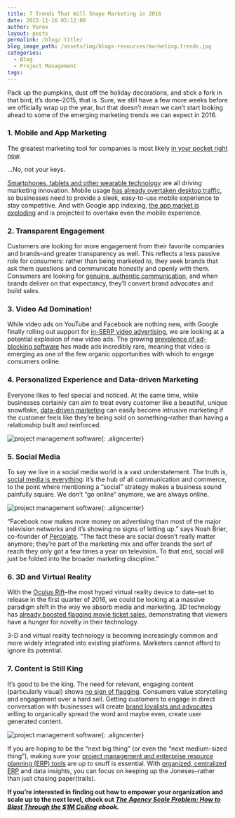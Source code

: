 ```yaml
---
title: 7 Trends That Will Shape Marketing in 2016
date: 2015-11-16 05:12:00
author: Vorex
layout: posts
permalink: /blog/:title/
blog_image_path: /assets/img/blogs-resources/marketing.trends.jpg
categories:
  - Blog
  - Project Management
tags:  
---
```



Pack up the pumpkins, dust off the holiday decorations, and stick a fork in that bird, it’s done–2015, that is. Sure, we still have a few more weeks before we officially wrap up the year, but that doesn’t mean we can’t start looking ahead to some of the emerging marketing trends we can expect in 2016.

### 1. Mobile and App Marketing

The greatest marketing tool for companies is most likely [in your pocket right now](http://www.vorex.com/productivity-anywhere-any-time-with-vorexs-new-business-management-mobile-app/).

…No, not your keys.

[Smartphones, tablets and other wearable technology](http://www.forbes.com/sites/danielnewman/2015/04/14/10-top-trends-driving-the-future-of-marketing/) are all driving marketing innovation. Mobile usage [has already overtaken desktop traffic](http://adwords.blogspot.com/2015/05/building-for-next-moment.html), so businesses need to provide a sleek, easy-to-use mobile experience to stay competitive. And with Google app indexing, [the app market is exploding](http://www.forbes.com/sites/jaysondemers/2015/09/29/the-top-7-online-marketing-trends-that-will-dominate-2016/) and is projected to overtake even the mobile experience.

### 2. Transparent Engagement

Customers are looking for more engagement from their favorite companies and brands–and greater transparency as well. This reflects a less passive role for consumers: rather than being marketed *to,* they seek brands that ask them questions and communicate honestly and openly *with* them. Consumers are looking for [genuine, authentic communication](http://www.fastcocreate.com/3043109/sector-forecasting/25-predictions-for-what-marketing-will-look-like-in-2020), and when brands deliver on that expectancy, they’ll convert brand advocates and build sales.

### 3. Video Ad Domination!

While video ads on YouTube and Facebook are nothing new, with Google finally rolling out support for [in-SERP video advertising](http://www.forbes.com/sites/jaysondemers/2015/09/25/are-video-ads-coming-to-google-search-results/), we are looking at a potential explosion of new video ads. The growing [prevalence of ad-blocking software](http://www.forbes.com/sites/valleyvoices/2015/09/23/ad-blocking-a-primer/) has made ads incredibly rare, meaning that video is emerging as one of the few organic opportunities with which to engage consumers online.

### 4. Personalized Experience and Data-driven Marketing

Everyone likes to feel special and noticed. At the same time, while businesses certainly can aim to treat every customer like a beautiful, unique snowflake, [data-driven marketing](http://www.vorex.com/supercharging-business-insights-with-online-project-management-erp/) can easily become intrusive marketing if the customer feels like they’re being sold on something–rather than having a relationship built and reinforced.

![project management software](https://media.giphy.com/media/n4GnKL68ol0ty/giphy.gif){: .aligncenter}

### 5. Social Media

To say we live in a social media world is a vast understatement. The truth is, [social media is everything](http://www.vorex.com/38-tips-for-using-social-media-to-grow-your-business/): it’s the hub of all communication and commerce, to the point where mentioning a “social” strategy makes a business sound painfully square. We don’t “go online” anymore, we are always online.

![project management software](http://socialmarketbuzz.com/wp-content/uploads/2013/03/social-media-meme.jpg){: .aligncenter}

“Facebook now makes more money on advertising than most of the major television networks and it’s showing no signs of letting up.” says Noah Brier, co-founder of [Percolate](http://www.fastcocreate.com/3043109/sector-forecasting/25-predictions-for-what-marketing-will-look-like-in-2020). “The fact these are social doesn’t really matter anymore; they’re part of the marketing mix and offer brands the sort of reach they only got a few times a year on television. To that end, social will just be folded into the broader marketing discipline.”

### 6. 3D and Virtual Reality

With the [Oculus Rift](https://www.oculus.com/en-us/)–the most hyped virtual reality device to date–set to release in the first quarter of 2016, we could be looking at a massive paradigm shift in the way we absorb media and marketing. 3D technology has [already boosted flagging movie ticket sales,](http://www.forbes.com/sites/markhughes/2014/11/16/why-3d-will-dominate-cinema-in-the-future/) demonstrating that viewers have a hunger for novelty in their technology.

3-D and virtual reality technology is becoming increasingly common and more widely integrated into existing platforms. Marketers cannot afford to ignore its potential.

### 7. Content is Still King

It’s good to be the king. The need for relevant, engaging content (particularly visual) shows [no sign of flagging](http://www.forbes.com/sites/danielnewman/2015/11/03/the-top-10-marketing-trends-that-will-define-2016/2/). Consumers value storytelling and engagement over a hard sell. Getting customers to engage in direct conversation with businesses will create [brand loyalists and advocates](http://millennialceo.com/branding/branding-evolution-earning-readership-owned-media/) willing to organically spread the word and maybe even, create user generated content.

![project management software](https://media.giphy.com/media/uqamsEc5cm3qU/giphy.gif){: .aligncenter}

If you are hoping to be the “next big thing” (or even the “next medium-sized thing”), making sure your [project management and enterprise resource planning (ERP) tools](http://www.vorex.com/product/online-project-management/) are up to snuff is essential. With [organized, centralized ERP](http://www.vorex.com/characteristics-of-a-modern-erp/) and data insights, you can focus on keeping up the Joneses–rather than just chasing paper(trails).

**If you’re interested in finding out how to empower your organization and scale up to the next level, check out *[The Agency Scale Problem: How to Blast Through the $1M Ceiling](http://vorex.hs-sites.com/agency-scale-ebook?__hstc=100746398.b2843db0333d5242d1d7cad84e1e93d1.1428948442272.1446761301109.1446766390782.96&amp;__hssc=100746398.2.1446766390782&amp;__hsfp=2110192248) ebook.***
